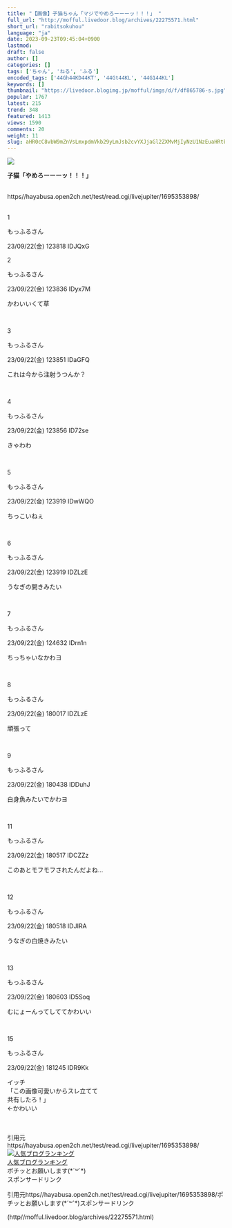 ```yaml
---
title: "【画像】子猫ちゃん「マジでやめろーーーッ！！！」 "
full_url: "http://mofful.livedoor.blog/archives/22275571.html"
short_url: "rabitsokuhou"
language: "ja"
date: 2023-09-23T09:45:04+0900
lastmod: 
draft: false
author: []
categories: []
tags: ['ちゃん', 'ねる', 'ふる']
encoded_tags: ['44Gh44KD44KT', '44Gt44KL', '44G144KL']
keywords: []
thumbnail: "https://livedoor.blogimg.jp/mofful/imgs/d/f/df865786-s.jpg"
popular: 1767
latest: 215
trend: 348
featured: 1413
views: 1590
comments: 20
weight: 11
slug: aHR0cC8vbW9mZnVsLmxpdmVkb29yLmJsb2cvYXJjaGl2ZXMvMjIyNzU1NzEuaHRtbA==
---
```


![](https://livedoor.blogimg.jp/mofful/imgs/d/f/df865786-s.jpg)

<div><p><b><p>子猫「やめろーーーッ！！！」</p></b><br> https//hayabusa.open2ch.net/test/read.cgi/livejupiter/1695353898/</p><p class='t_h'><br>1 <p>もっふるさん</p> <p> 23/09/22(金) 123818 IDJQxG</p></p><p class='t_h'>2 <p>もっふるさん</p> <p> 23/09/22(金) 123836 IDyx7M</p></p> <p class='t_b'> かわいいくて草 </p><br> <p class='t_h'>3 <p>もっふるさん</p> <p> 23/09/22(金) 123851 IDaGFQ</p></p> <p class='t_b'> これは今から注射うつんか？ </p><br> <p class='t_h'>4 <p>もっふるさん</p> <p> 23/09/22(金) 123856 ID72se</p></p> <p class='t_b'> きゃわわ </p><br> <p class='t_h'>5 <p>もっふるさん</p> <p> 23/09/22(金) 123919 IDwWQO</p></p> <p class='t_b'> ちっこいねぇ </p><br> <p class='t_h'>6 <p>もっふるさん</p> <p> 23/09/22(金) 123919 IDZLzE</p></p> <p class='t_b'> うなぎの開きみたい </p><br> <p class='t_h'>7 <p>もっふるさん</p> <p> 23/09/22(金) 124632 IDrn1n</p></p> <p class='t_b'> ちっちゃいなかわヨ </p><br> <p class='t_h'>8 <p>もっふるさん</p> <p> 23/09/22(金) 180017 IDZLzE</p></p> <p class='t_b'> 頑張って </p><br> <p class='t_h'>9 <p>もっふるさん</p> <p> 23/09/22(金) 180438 IDDuhJ</p></p> <p class='t_b'> 白身魚みたいでかわヨ </p><br> <p class='t_h'>11 <p>もっふるさん</p> <p> 23/09/22(金) 180517 IDCZZz</p></p> <p class='t_b'> このあとモフモフされたんだよね… </p><br> <p class='t_h'>12 <p>もっふるさん</p> <p> 23/09/22(金) 180518 IDJIRA</p></p><p class='t_b'>うなぎの白焼きみたい </p><br> <p class='t_h'>13 <p>もっふるさん</p> <p> 23/09/22(金) 180603 ID5Soq</p></p> <p class='t_b'> むにょーんってしててかわいい </p><br> <p class='t_h'>15 <p>もっふるさん</p> <p> 23/09/22(金) 181245 IDR9Kk</p></p> <p class='t_b'> イッチ<br>「この画像可愛いからスレ立てて<br> 共有したろ！」<br>←かわいい </p><br> <br>引用元<br>https//hayabusa.open2ch.net/test/read.cgi/livejupiter/1695353898/<br><a href='//blog.with2.net/link/?2036932'><img title='人気ブログランキング' src='https//blog.with2.net/img/banner/banner_21.gif'></a><br><a href='//blog.with2.net/link/?2036932'>人気ブログランキング</a><br>ポチッとお願いします(*´꒳`*)<br>スポンサードリンク<br><img alt='' src='https//www11.a8.net/0.gif?a8mat=3BDUGQ+4RHMA+2HOM+BS629' height='1' width='1' border='0'> <p>引用元https//hayabusa.open2ch.net/test/read.cgi/livejupiter/1695353898/ポチッとお願いします(*´꒳`*)スポンサードリンク</p></div>

(http//mofful.livedoor.blog/archives/22275571.html)

